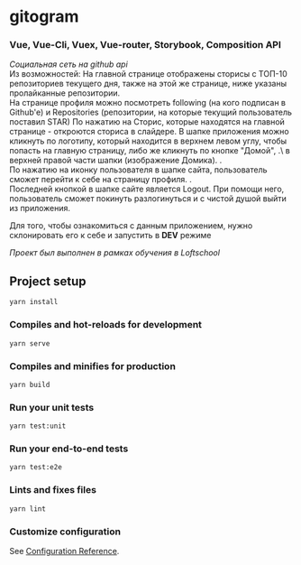 # gitogram

### Vue, Vue-Cli, Vuex, Vue-router, Storybook, Composition API 



<em>Социальная сеть на github api</em>\
 Из возможностей: 
На главной странице отображены сторисы с ТОП-10 репозиториев текущего дня, также на этой же странице, ниже указаны пролайканные репозитории.\
На странице профиля можно посмотреть following (на кого подписан в Github'e) и Repositories (репозитории, на которые текущий пользователь поставил STAR)
По нажатию на Сторис, которые находятся на главной странице - откроются сториса в слайдере.
В шапке приложения можно кликнуть по логотипу, который находится в верхнем левом углу, чтобы попасть на главную страницу, либо же кликнуть по кнопке "Домой", .\ в верхней правой части шапки (изображение Домика). .\
По нажатию на иконку пользователя в шапке сайта, пользователь сможет перейти к себе на страницу профиля. .\
Последней кнопкой в шапке сайте является Logout. При помощи него, пользователь сможет покинуть разлогинуться и с чистой душой выйти из приложения.


Для того, чтобы ознакомиться с данным приложением, нужно склонировать его к себе и запустить в **DEV** режиме


<em>Проект был выполнен в рамках обучения в Loftschool</em>

## Project setup
```
yarn install
```

### Compiles and hot-reloads for development
```
yarn serve
```

### Compiles and minifies for production
```
yarn build
```

### Run your unit tests
```
yarn test:unit
```

### Run your end-to-end tests
```
yarn test:e2e
```

### Lints and fixes files
```
yarn lint
```

### Customize configuration
See [Configuration Reference](https://cli.vuejs.org/config/).
